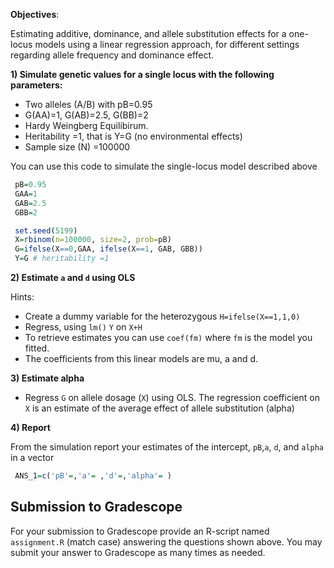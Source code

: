 **Objectives**:

Estimating additive, dominance, and allele substitution effects for a one-locus models using a linear regression approach, for different settings regarding allele frequency and dominance effect.


**1) Simulate genetic values for a single locus with the following parameters:**

  - Two alleles (A/B) with pB=0.95
  - G(AA)=1, G(AB)=2.5, G(BB)=2
  - Hardy Weingberg Equilibirum.
  - Heritability =1, that is Y=G (no environmental effects)
  - Sample size (N) =100000

You can use this code to simulate the single-locus model described above

```r
 pB=0.95
 GAA=1
 GAB=2.5
 GBB=2

 set.seed(5199)
 X=rbinom(n=100000, size=2, prob=pB)
 G=ifelse(X==0,GAA, ifelse(X==1, GAB, GBB))
 Y=G # heritability =1
```
    
**2) Estimate `a` and `d` using OLS**

Hints: 
  - Create a dummy variable for the heterozygous `H=ifelse(X==1,1,0)`
  - Regress, using `lm()` `Y` on `X+H`
  - To retrieve estimates you can use `coef(fm)` where `fm` is the model you fitted.
  - The coefficients from this linear models are mu, a and d.  

**3) Estimate alpha**

  - Regress `G` on allele dosage (`X`) using OLS. The regression coefficient on `X` is an estimate of the average effect of allele substitution (alpha)

**4) Report**
   
From the simulation report your estimates of the intercept, `pB`,`a`, `d`, and `alpha` in a vector

```r
 ANS_1=c('pB'=,'a'= ,'d'=,'alpha'= ) 
```


## Submission to Gradescope

For your submission to Gradescope provide an R-script named `assignment.R` (match case) answering the questions shown above. You may submit your answer to Gradescope as many times as needed.

